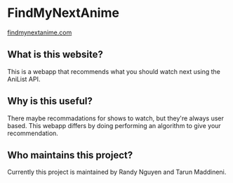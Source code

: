 # FindMyNextAnime
[findmynextanime.com](findmynextanime.com)

## What is this website?
This is a webapp that recommends what you should watch next using the AniList API.

## Why is this useful?
There maybe recommadations for shows to watch, but they're always user based. This webapp differs by doing performing an algorithm to give your recommendation.

## Who maintains this project?
Currently this project is maintained by Randy Nguyen and Tarun Maddineni.
